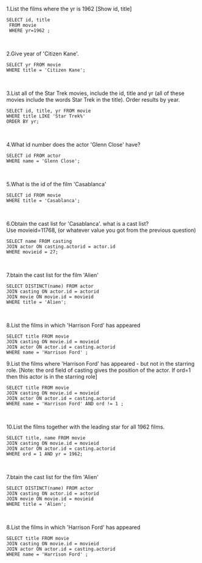 1.List the films where the yr is 1962 [Show id, title]
```
SELECT id, title
 FROM movie
 WHERE yr=1962 ;
```
<br>

2.Give year of 'Citizen Kane'.
```
SELECT yr FROM movie
WHERE title = 'Citizen Kane';
```
<br>

3.List all of the Star Trek movies, include the id, title and yr (all of these movies include the words Star Trek in the title). Order results by year.
```
SELECT id, title, yr FROM movie
WHERE title LIKE 'Star Trek%'
ORDER BY yr;
```
<br>

4.What id number does the actor 'Glenn Close' have?
```
SELECT id FROM actor
WHERE name = 'Glenn Close';
```
<br>

5.What is the id of the film 'Casablanca'
```
SELECT id FROM movie
WHERE title = 'Casablanca';
```
<br>

6.Obtain the cast list for 'Casablanca'. what is a cast list? <br>
Use movieid=11768, (or whatever value you got from the previous question)
```
SELECT name FROM casting
JOIN actor ON casting.actorid = actor.id
WHERE movieid = 27;
```
<br>

7.btain the cast list for the film 'Alien'
```
SELECT DISTINCT(name) FROM actor
JOIN casting ON actor.id = actorid
JOIN movie ON movie.id = movieid
WHERE title = 'Alien';

```
<br>

8.List the films in which 'Harrison Ford' has appeared
```
SELECT title FROM movie
JOIN casting ON movie.id = movieid
JOIN actor ON actor.id = casting.actorid
WHERE name = 'Harrison Ford' ;
```

9.List the films where 'Harrison Ford' has appeared - but not in the starring role. [Note: the ord field of casting gives the position of the actor. If ord=1 then this actor is in the starring role]
```
SELECT title FROM movie
JOIN casting ON movie.id = movieid
JOIN actor ON actor.id = casting.actorid
WHERE name = 'Harrison Ford' AND ord != 1 ;
```
<br>

10.List the films together with the leading star for all 1962 films.
```
SELECT title, name FROM movie
JOIN casting ON movie.id = movieid
JOIN actor ON actor.id = casting.actorid
WHERE ord = 1 AND yr = 1962;
```
<br>

7.btain the cast list for the film 'Alien'
```
SELECT DISTINCT(name) FROM actor
JOIN casting ON actor.id = actorid
JOIN movie ON movie.id = movieid
WHERE title = 'Alien';

```
<br>

8.List the films in which 'Harrison Ford' has appeared
```
SELECT title FROM movie
JOIN casting ON movie.id = movieid
JOIN actor ON actor.id = casting.actorid
WHERE name = 'Harrison Ford' ;


